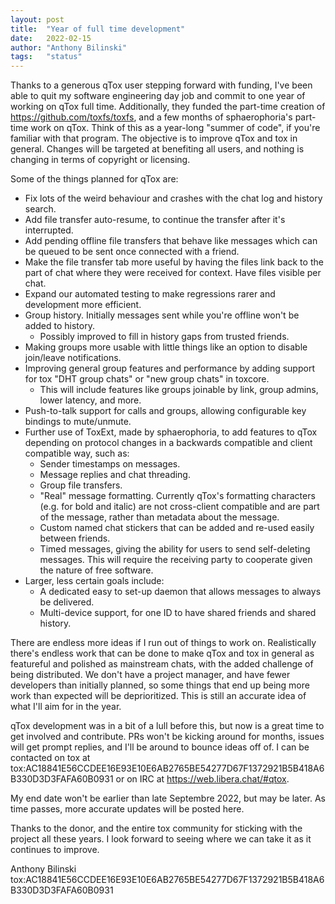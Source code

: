 ```yaml
---
layout: post
title:  "Year of full time development"
date:   2022-02-15
author: "Anthony Bilinski"
tags:   "status"
---
```


Thanks to a generous qTox user stepping forward with funding, I've been able to quit my software engineering day job and commit to one year of working on qTox full time. Additionally, they funded the part-time creation of https://github.com/toxfs/toxfs, and a few months of sphaerophoria's part-time work on qTox. Think of this as a year-long "summer of code", if you're familiar with that program. The objective is to improve qTox and tox in general. Changes will be targeted at benefiting all users, and nothing is changing in terms of copyright or licensing.

Some of the things planned for qTox are:
* Fix lots of the weird behaviour and crashes with the chat log and history search.
* Add file transfer auto-resume, to continue the transfer after it's interrupted.
* Add pending offline file transfers that behave like messages which can be queued to be sent once connected with a friend.
* Make the file transfer tab more useful by having the files link back to the part of chat where they were received for context. Have files visible per chat.
* Expand our automated testing to make regressions rarer and development more efficient.
* Group history. Initially messages sent while you're offline won't be added to history.
    * Possibly improved to fill in history gaps from trusted friends.
* Making groups more usable with little things like an option to disable join/leave notifications.
* Improving general group features and performance by adding support for tox "DHT group chats" or "new group chats" in toxcore.
    * This will include features like groups joinable by link, group admins, lower latency, and more.
* Push-to-talk support for calls and groups, allowing configurable key bindings to mute/unmute.
* Further use of ToxExt, made by sphaerophoria, to add features to qTox depending on protocol changes in a backwards compatible and client compatible way, such as:
    * Sender timestamps on messages.
    * Message replies and chat threading.
    * Group file transfers.
    * "Real" message formatting. Currently qTox's formatting characters (e.g. for bold and italic) are not cross-client compatible and are part of the message, rather than metadata about the message.
    * Custom named chat stickers that can be added and re-used easily between friends.
    * Timed messages, giving the ability for users to send self-deleting messages. This will require the receiving party to cooperate given the nature of free software.
* Larger, less certain goals include:
    * A dedicated easy to set-up daemon that allows messages to always be delivered.
    * Multi-device support, for one ID to have shared friends and shared history.

There are endless more ideas if I run out of things to work on. Realistically there's endless work that can be done to make qTox and tox in general as featureful and polished as mainstream chats, with the added challenge of being distributed. We don't have a project manager, and have fewer developers than initially planned, so some things that end up being more work than expected will be deprioritized. This is still an accurate idea of what I'll aim for in the year.

qTox development was in a bit of a lull before this, but now is a great time to get involved and contribute. PRs won't be kicking around for months, issues will get prompt replies, and I'll be around to bounce ideas off of. I can be contacted on tox at tox:AC18841E56CCDEE16E93E10E6AB2765BE54277D67F1372921B5B418A6B330D3D3FAFA60B0931 or on IRC at https://web.libera.chat/#qtox.

My end date won't be earlier than late Septembre 2022, but may be later. As time passes, more accurate updates will be posted here.

Thanks to the donor, and the entire tox community for sticking with the project all these years. I look forward to seeing where we can take it as it continues to improve.

Anthony Bilinski
tox:AC18841E56CCDEE16E93E10E6AB2765BE54277D67F1372921B5B418A6B330D3D3FAFA60B0931
